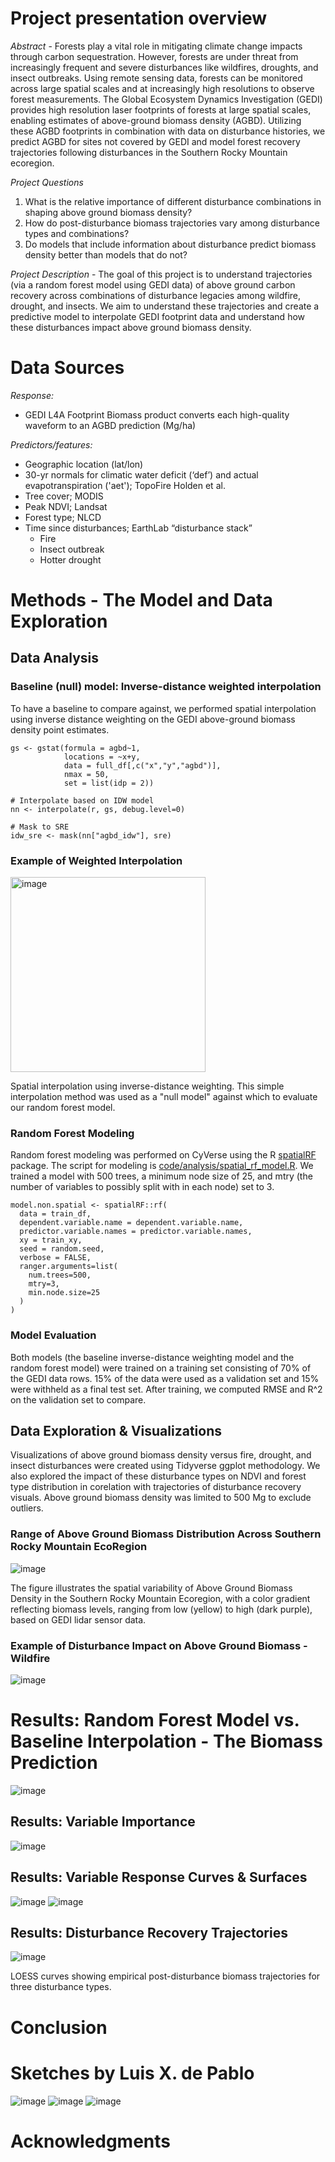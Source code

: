 # Project presentation overview
*Abstract* - Forests play a vital role in mitigating climate change impacts through carbon sequestration. However, forests are under threat from increasingly frequent and severe disturbances like wildfires, droughts, and insect outbreaks. Using remote sensing data, forests can be monitored across large spatial scales and at increasingly high resolutions to observe forest measurements. The Global Ecosystem Dynamics Investigation (GEDI) provides high resolution laser footprints of forests at large spatial scales, enabling estimates of above-ground biomass density (AGBD). Utilizing these AGBD footprints in combination with data on disturbance histories, we predict AGBD for sites not covered by GEDI and model forest recovery trajectories following disturbances in the Southern Rocky Mountain ecoregion.

*Project Questions*
1. What is the relative importance of different disturbance combinations in shaping above ground biomass density?
2. How do post-disturbance biomass trajectories vary among disturbance types and combinations?
3. Do models that include information about disturbance predict biomass density better than models that do not?


*Project Description* - The goal of this project is to understand trajectories (via a random forest model using GEDI data) of above ground carbon recovery across combinations of disturbance legacies among wildfire, drought, and insects. We aim to understand these trajectories and create a predictive model to interpolate GEDI footprint data and understand how these disturbances impact above ground biomass density.

# Data Sources
*Response:*
+ GEDI L4A Footprint Biomass product converts each high-quality waveform to an AGBD prediction (Mg/ha)
  
*Predictors/features:*
+ Geographic location (lat/lon)
+ 30-yr normals for climatic water deficit (‘def’) and actual evapotranspiration ('aet'); TopoFire Holden et al.
+ Tree cover; MODIS
+ Peak NDVI; Landsat
+ Forest type; NLCD
+ Time since disturbances; EarthLab “disturbance stack”
  + Fire
  + Insect outbreak
  + Hotter drought 

# Methods - The Model and Data Exploration
## Data Analysis

### Baseline  (null) model: Inverse-distance weighted interpolation
To have a baseline to compare against, we performed spatial interpolation using inverse distance weighting on the GEDI above-ground biomass density point estimates. 

```
gs <- gstat(formula = agbd~1, 
            locations = ~x+y, 
            data = full_df[,c("x","y","agbd")], 
            nmax = 50, 
            set = list(idp = 2))

# Interpolate based on IDW model
nn <- interpolate(r, gs, debug.level=0)

# Mask to SRE
idw_sre <- mask(nn["agbd_idw"], sre)
```

### Example of Weighted Interpolation 
<img width="312" alt="image" src="https://github.com/CU-ESIIL/FCC24_Group_6/assets/20931106/496d1dbd-c9a3-46ea-a8b1-7bf78a54a272">

Spatial interpolation using inverse-distance weighting. This simple interpolation method was used as a "null model" against which to evaluate our random forest model.


### Random Forest Modeling
Random forest modeling was performed on CyVerse using the R [spatialRF](https://blasbenito.github.io/spatialRF/) package. The script for modeling is [code/analysis/spatial_rf_model.R](https://github.com/CU-ESIIL/FCC24_Group_6/tree/gh-pages-documentation/code/analysis/spatial_rf_model.R). We trained a model with 500 trees, a minimum node size of 25, and mtry (the number of variables to possibly split with in each node) set to 3. 


```
model.non.spatial <- spatialRF::rf(
  data = train_df,
  dependent.variable.name = dependent.variable.name,
  predictor.variable.names = predictor.variable.names,
  xy = train_xy,
  seed = random.seed,
  verbose = FALSE,
  ranger.arguments=list(
    num.trees=500,
    mtry=3,
    min.node.size=25
  )
)
```

### Model Evaluation
Both models (the baseline inverse-distance weighting model and the random forest model) were trained on a training set consisting of 70% of the GEDI data rows. 15% of the data were used as a validation set and 15% were withheld as a final test set. After training, we computed RMSE and R^2 on the validation set to compare.


## Data Exploration & Visualizations
Visualizations of above ground biomass density versus fire, drought, and insect disturbances were created using Tidyverse ggplot methodology. We also explored the impact of these disturbance types on NDVI and forest type distribution in corelation with trajectories of disturbance recovery visuals. Above ground biomass density was limited to 500 Mg to exclude outliers.

### Range of Above Ground Biomass Distribution Across Southern Rocky Mountain EcoRegion
![image](https://github.com/CU-ESIIL/FCC24_Group_6/assets/122820473/5ec244fc-5979-4387-8e37-b78386feb41a)

The figure illustrates the spatial variability of Above Ground Biomass Density in the Southern Rocky Mountain Ecoregion, with a color gradient reflecting biomass levels, ranging from low (yellow) to high (dark purple), based on GEDI lidar sensor data.

### Example of Disturbance Impact on Above Ground Biomass - Wildfire
![image](https://github.com/CU-ESIIL/FCC24_Group_6/assets/122820473/a7fc6657-223f-42cf-8c9d-6adfd5c9f285)

# Results: Random Forest Model vs. Baseline Interpolation - The Biomass Prediction
![image](https://github.com/CU-ESIIL/FCC24_Group_6/assets/24379590/ba8163e1-da49-447f-8244-888f709f5729)


## Results: Variable Importance
![image](https://github.com/CU-ESIIL/FCC24_Group_6/assets/24379590/265cfad0-4ff5-4ae3-9e93-62f4f1d144dd)


## Results: Variable Response Curves & Surfaces
![image](https://github.com/CU-ESIIL/FCC24_Group_6/assets/24379590/034d9429-e5f2-481a-84ad-970af80ecfe4)
![image](https://github.com/CU-ESIIL/FCC24_Group_6/assets/24379590/b846ac3c-e975-4b2e-903c-7fc1692aaf8d)


## Results: Disturbance Recovery Trajectories
![image](https://github.com/CU-ESIIL/FCC24_Group_6/assets/20931106/6fff997e-a6b5-4bcd-8815-4f8f878f532d)  

LOESS curves showing empirical post-disturbance biomass trajectories for three disturbance types.

# Conclusion



# Sketches by Luis X. de Pablo
![image](https://github.com/CU-ESIIL/FCC24_Group_6/assets/122820473/5830be2b-dc72-4376-8ee7-701971c49374) ![image](https://github.com/CU-ESIIL/FCC24_Group_6/assets/122820473/40eb59b0-6e04-47d8-a2bb-5f05165ebbb7) ![image](https://github.com/CU-ESIIL/FCC24_Group_6/assets/122820473/5688c446-665a-4484-b08c-35d8c336d95e)

# Acknowledgments








